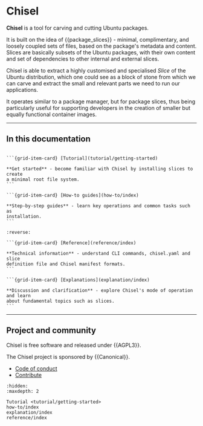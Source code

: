 # Chisel

**Chisel** is a tool for carving and cutting Ubuntu packages.

It is built on the idea of {{package_slices}} - minimal, complimentary, and
loosely coupled sets of files, based on the package's metadata and content.
Slices are basically subsets of the Ubuntu packages, with their own content and
set of dependencies to other internal and external slices.

Chisel is able to extract a highly customised and specialised _Slice_ of the
Ubuntu distribution, which one could see as a block of stone from which we can
carve and extract the small and relevant parts we need to run our applications.

It operates similar to a package manager, but for package slices, thus being
particularly useful for supporting developers in the creation of smaller but
equally functional container images.

---------

## In this documentation

````{grid} 1 1 2 2

```{grid-item-card} [Tutorial](tutorial/getting-started)

**Get started** - become familiar with Chisel by installing slices to create
a minimal root file system.
```

```{grid-item-card} [How-to guides](how-to/index)

**Step-by-step guides** - learn key operations and common tasks such as
installation.
```

````

````{grid} 1 1 2 2
:reverse:

```{grid-item-card} [Reference](reference/index)

**Technical information** - understand CLI commands, chisel.yaml and slice
definition file and Chisel manifest formats.
```

```{grid-item-card} [Explanations](explanation/index)

**Discussion and clarification** - explore Chisel's mode of operation and learn
about fundamental topics such as slices.
```

````

---------

## Project and community

Chisel is free software and released under {{AGPL3}}.

The Chisel project is sponsored by {{Canonical}}.

- [Code of conduct](https://ubuntu.com/community/ethos/code-of-conduct)
- [Contribute](https://github.com/canonical/chisel)


```{toctree}
:hidden:
:maxdepth: 2

Tutorial <tutorial/getting-started>
how-to/index
explanation/index
reference/index
```
